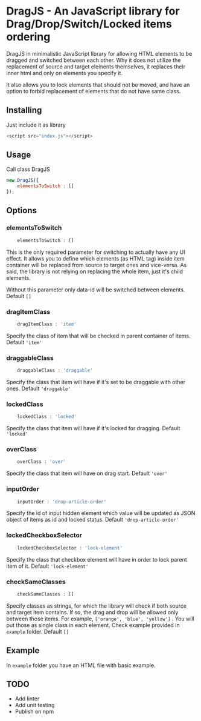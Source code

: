 # DragJS - An JavaScript library for Drag/Drop/Switch/Locked items ordering

DragJS in minimalistic JavaScript library for allowing HTML elements to be dragged and switched 
between each other. Why it does not utilize the replacement of source and target elements themselves,
it replaces their inner html and only on elements you specify it.

It also allows you to lock elements that should not be moved, and have an option to forbid replacement
of elements that do not have same class.

## Installing

Just include it as library

```javascript
<script src="index.js"></script>
```

## Usage
Call class DragJS
```javascript
new DragJS({
    elementsToSwitch : []
});
```

## Options

### elementsToSwitch
```javascript
    elementsToSwitch : []
```
This is the only required parameter for switching to actually have any UI effect. It allows you to define
which elements (as HTML tag) inside item container will be replaced from source to target ones and vice-versa. As
said, the library is not relying on replacing the whole item, just it's child elements.

Without this parameter only data-id will be switched between elements. Default ```[]```

### dragItemClass
```javascript
    dragItemClass : 'item'
```
Specify the class of item that will be checked in parent container of items. Default ```'item'```

### draggableClass
```javascript
    draggableClass : 'draggable'
```
Specify the class that item will have if it's set to be draggable with other ones. Default ```'draggable'```

### lockedClass
```javascript
    lockedClass : 'locked'
```
Specify the class that item will have if it's locked for dragging. Default ```'locked'```

### overClass
```javascript
    overClass : 'over'
```
Specify the class that item will have on drag start. Default ```'over'```

### inputOrder
```javascript
    inputOrder : 'drop-article-order'
```
Specify the id of input hidden element which value will be updated as JSON object of items as id and locked status. 
Default ```'drop-article-order'```

### lockedCheckboxSelector
```javascript
    lockedCheckboxSelector : 'lock-element'
```
Specify the class that checkbox element will have in order to lock parent item of it.
Default ```'lock-element'```

### checkSameClasses
```javascript
    checkSameClasses : []
```
Specify classes as strings, for which the library will check if both source and target item contains. If so,
the drag and drop will be allowed only between those items. For example, ```['orange', 'blue', 'yellow']``` .
You will put those as single class in each element. Check example provided in ```example``` folder.
Default ```[]```

## Example
In ```example``` folder you have an HTML file with basic example.

## TODO
- Add linter
- Add unit testing
- Publish on npm